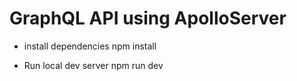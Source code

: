 # GraphQL API using ApolloServer

- install dependencies
npm install

- Run local dev server
npm run dev


